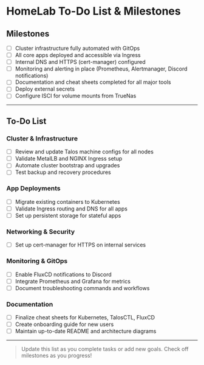 # HomeLab To-Do List & Milestones

## Milestones
- [ ] Cluster infrastructure fully automated with GitOps
- [ ] All core apps deployed and accessible via Ingress
- [ ] Internal DNS and HTTPS (cert-manager) configured
- [ ] Monitoring and alerting in place (Prometheus, Alertmanager, Discord notifications)
- [ ] Documentation and cheat sheets completed for all major tools
- [ ] Deploy external secrets
- [ ] Configure ISCI for volume mounts from TrueNas

---

## To-Do List

### Cluster & Infrastructure
- [ ] Review and update Talos machine configs for all nodes
- [ ] Validate MetalLB and NGINX Ingress setup
- [ ] Automate cluster bootstrap and upgrades
- [ ] Test backup and recovery procedures

### App Deployments
- [ ] Migrate existing containers to Kubernetes
- [ ] Validate Ingress routing and DNS for all apps
- [ ] Set up persistent storage for stateful apps

### Networking & Security
- [ ] Set up cert-manager for HTTPS on internal services

### Monitoring & GitOps
- [ ] Enable FluxCD notifications to Discord
- [ ] Integrate Prometheus and Grafana for metrics
- [ ] Document troubleshooting commands and workflows

### Documentation
- [ ] Finalize cheat sheets for Kubernetes, TalosCTL, FluxCD
- [ ] Create onboarding guide for new users
- [ ] Maintain up-to-date README and architecture diagrams

---

> Update this list as you complete tasks or add new goals. Check off milestones as you progress!

